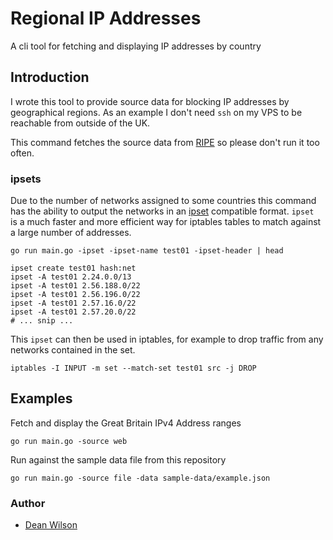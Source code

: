 # Regional IP Addresses

A cli tool for fetching and displaying IP addresses by country

## Introduction

I wrote this tool to provide source data for blocking IP addresses by
geographical regions. As an example I don't need `ssh` on my VPS to be
reachable from outside of the UK.

This command fetches the source data from [RIPE](https://www.ripe.net/)
so please don't run it too often.

### ipsets

Due to the number of networks assigned to some countries this command
has the ability to output the networks in an
[ipset](https://www.linuxjournal.com/content/advanced-firewall-configurations-ipset)
compatible format. `ipset ` is a much faster and more efficient way for iptables
tables to match against a large number of addresses.

    go run main.go -ipset -ipset-name test01 -ipset-header | head
    
    ipset create test01 hash:net
    ipset -A test01 2.24.0.0/13
    ipset -A test01 2.56.188.0/22
    ipset -A test01 2.56.196.0/22
    ipset -A test01 2.57.16.0/22
    ipset -A test01 2.57.20.0/22
    # ... snip ...
    
 This `ipset` can then be used in iptables, for example to drop
 traffic from any networks contained in the set. 

    iptables -I INPUT -m set --match-set test01 src -j DROP
    
## Examples

Fetch and display the Great Britain IPv4 Address ranges

    go run main.go -source web

Run against the sample data file from this repository

    go run main.go -source file -data sample-data/example.json

### Author

 * [Dean Wilson](https://www.unixdaemon.net)
